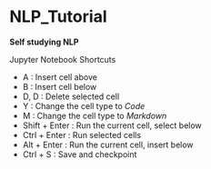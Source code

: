 # NLP_Tutorial

**Self studying NLP**

Jupyter Notebook Shortcuts
- A : Insert cell above
- B : Insert cell below
- D, D : Delete selected cell
- Y : Change the cell type to *Code*
- M : Change the cell type to *Markdown*
- Shift + Enter : Run the current cell, select below
- Ctrl + Enter : Run selected cells
- Alt + Enter : Run the current cell, insert below
- Ctrl + S : Save and checkpoint